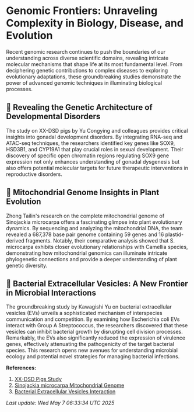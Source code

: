 # Genomic Frontiers: Unraveling Complexity in Biology, Disease, and Evolution

Recent genomic research continues to push the boundaries of our understanding across diverse scientific domains, revealing intricate molecular mechanisms that shape life at its most fundamental level. From deciphering genetic contributions to complex diseases to exploring evolutionary adaptations, these groundbreaking studies demonstrate the power of advanced genomic techniques in illuminating biological processes.

## 🧬 Revealing the Genetic Architecture of Developmental Disorders

The study on XX-DSD pigs by Yu Congying and colleagues provides critical insights into gonadal development disorders. By integrating RNA-seq and ATAC-seq techniques, the researchers identified key genes like SOX9, HSD3B1, and CYP19A1 that play crucial roles in sexual development. Their discovery of specific open chromatin regions regulating SOX9 gene expression not only enhances understanding of gonadal dysgenesis but also offers potential molecular targets for future therapeutic interventions in reproductive disorders.

## 🌿 Mitochondrial Genome Insights in Plant Evolution

Zhong Tailin's research on the complete mitochondrial genome of Sinojackia microcarpa offers a fascinating glimpse into plant evolutionary dynamics. By sequencing and analyzing the mitochondrial DNA, the team revealed a 687,378 base pair genome containing 59 genes and 16 plastid-derived fragments. Notably, their comparative analysis showed that S. microcarpa exhibits closer evolutionary relationships with Camellia species, demonstrating how mitochondrial genomics can illuminate intricate phylogenetic connections and provide a deeper understanding of plant genetic diversity.

## 🦠 Bacterial Extracellular Vesicles: A New Frontier in Microbial Interactions

The groundbreaking study by Kawagishi Yu on bacterial extracellular vesicles (EVs) unveils a sophisticated mechanism of interspecies communication and competition. By examining how Escherichia coli EVs interact with Group A Streptococcus, the researchers discovered that these vesicles can inhibit bacterial growth by disrupting cell division processes. Remarkably, the EVs also significantly reduced the expression of virulence genes, effectively attenuating the pathogenicity of the target bacterial species. This research opens new avenues for understanding microbial ecology and potential novel strategies for managing bacterial infections.

**References:**
1. [XX-DSD Pigs Study](https://pubmed.ncbi.nlm.nih.gov/40329180/)
2. [Sinojackia microcarpa Mitochondrial Genome](https://pubmed.ncbi.nlm.nih.gov/40329166/)
3. [Bacterial Extracellular Vesicles Interaction](https://pubmed.ncbi.nlm.nih.gov/40299696/)

*Last update: Wed May  7 06:33:34 UTC 2025*
